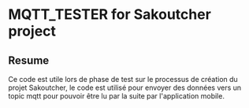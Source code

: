 # MQTT_TESTER for Sakoutcher project

## Resume

Ce code est utile lors de phase de test sur le processus de création du projet Sakoutcher, le code est utilisé pour envoyer des données vers un topic mqtt pour pouvoir être lu par la suite par l'application mobile. 
